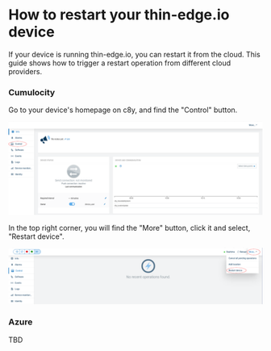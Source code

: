 # How to restart your thin-edge.io device

If your device is running thin-edge.io, you can restart it from the cloud. This guide shows how to trigger a restart operation from different cloud providers.

### Cumulocity

Go to your device's homepage on c8y, and find the "Control" button. 

![Control button](./images/control-button-red-highlight.png)

 In the top right corner, you will find the "More" button, click it and select, "Restart device".

![Restart device button](./images/restart-button-red-highlight.png)


### Azure 

TBD
